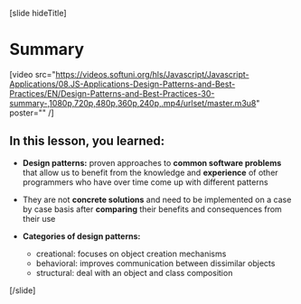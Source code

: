 [slide hideTitle]
# Summary

[video src="https://videos.softuni.org/hls/Javascript/Javascript-Applications/08.JS-Applications-Design-Patterns-and-Best-Practices/EN/Design-Patterns-and-Best-Practices-30-summary-,1080p,720p,480p,360p,240p,.mp4/urlset/master.m3u8" poster="" /]

## In this lesson, you learned:

- **Design patterns:** proven approaches to **common software problems** that allow us to benefit from the knowledge and **experience** of other programmers who have over time come up with different patterns

- They are not **concrete solutions** and need to be implemented on a case by case basis after **comparing** their benefits and consequences from their use

- **Categories of design patterns:**
    * creational: focuses on object creation mechanisms
    * behavioral: improves communication between dissimilar objects
    * structural: deal with an object and class composition


[/slide]